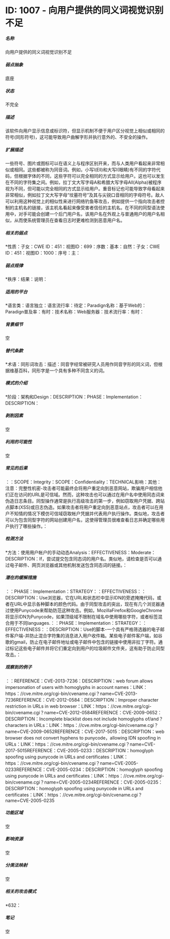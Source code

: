 # ID: 1007 - 向用户提供的同义词视觉识别不足
<h5>名称</h5>向用户提供的同义词视觉识别不足
<h5>弱点抽象</h5>底座
<h5>状态</h5>不完全
<h5>描述</h5>该软件向用户显示信息或标识符，但显示机制不便于用户区分视觉上相似或相同的符号(同形符号)，这可能导致用户曲解字形并执行意外的、不安全的操作。
<h5>扩展描述</h5>一些符号、图片或图标可以在语义上与程序区别开来，而与人类用户看起来非常相似或相同。这些都被称为同音词。例如，小写l(Ell)和大写I(眼睛)有不同的字符代码，但根据字体的不同，这些字符可以完全相同的方式显示给用户。这也可以发生在不同的字符集之间。例如，拉丁文大写字母A和希腊大写字母All(Alpha)被程序视为不同，但可能以完全相同的方式显示给用户。重音标记也可能导致字母看起来非常相似，例如拉丁文大写字母“坟墓符号”及其与尖锐口音相同的字母符号。敌人可以利用这种视觉上的相似性来进行网络钓鱼等攻击，例如提供一个指向攻击者控制的主机名的链接，该主机名看起来像受害者信任的主机名。在不同的同型语法使用中，对手可能会创建一个后门用户名，该用户名在外观上与普通用户的用户名相似，从而使系统管理员在查看日志时更难检测到恶意用户名。
<h5>相关的弱点</h5>*性质：子女：CWE ID：451：视图ID：699：序数：基本：自然：子女：CWE ID：451：视图ID：1000：序号：主：
<h5>弱点规律</h5>*秩序：结果：说明：
<h5>适用的平台</h5>*语言类：语言独立：语言流行率：待定：Paradign名称：基于Web的：Paradign普及率：有时：技术名称：Web服务器：技术流行率：有时：
<h5>背景细节</h5>空
<h5>替代条款</h5>*术语：同形词攻击：描述：同音字经常被研究人员用作同音字形的同义词，但根据维基百科，同形字是一个具有多种不同含义的词。
<h5>模式的介绍</h5>*阶段：架构和Design：DESCRIPTION：PHASE：Implementation：DESCRIPTION：
<h5>剥削因素</h5>空
<h5>利用的可能性</h5>空
<h5>常见的后果</h5>：：SCOPE：Integrity：SCOPE：Confidentiality：TECHNICAL影响：其他：注意：完整性机密-攻击者可能最终会将用户重定向到恶意网站，欺骗用户相信他们正在访问的URL是可信域。然而，这种攻击也可以通过在用户名中使用同态词来伪造日志条目。同型操作通常是执行高级攻击的第一步，例如窃取用户凭据、跨站点脚本(XSS)或日志伪造。如果攻击者将用户重定向到恶意站点，攻击者可以在用户不知情的情况下模仿可信域窃取帐户凭据并代表用户执行操作。类似地，攻击者可以为包含同型字符的网站创建用户名，这使得管理员很难查看日志并确定哪些用户执行了哪些操作。：
<h5>检测方法</h5>*方法：使用用户帐户的手动动态Analysis：EFFECTIVENESS：Moderate：DESCRIPTION：If，尝试提交包含同态词的用户名。类似地，请检查是否可以通过电子邮件、网页浏览器或其他机制发送包含同态词的链接。：
<h5>潜在的缓解措施</h5>：：PHASE：Implementation：STRATEGY：：EFFECTIVENESS：：DESCRIPTION：Use浏览器，它在URL和状态栏中显示IDN的旁遮掩掩代码，或者在URL中显示各种脚本的颜色代码。由于同型攻击的突出，现在有几个浏览器通过使用Punycode来帮助防范这种攻击。例如，MozillaFirefox和GoogleChrome将显示IDN为Punycode，如果顶级域不限制在域名中使用哪些字符，或者标签混合用于不同languages.：：PHASE：Implementation：STRATEGY：：EFFECTIVENESS：：DESCRIPTION：Use的脚本-一个具有严格筛选器的电子邮件客户端-并防止混合字符集的消息进入用户收件箱。某些电子邮件客户端，如谷歌的gmail，防止在电子邮件地址或电子邮件中包含的链接中使用非拉丁字符。通过标记这些电子邮件并将它们重定向到用户的垃圾邮件文件夹，这有助于防止同型攻击。：
<h5>观察到的例子</h5>：：REFERENCE：CVE-2013-7236：DESCRIPTION：web forum allows impersonation of users with homoglyphs in account names：LINK：https：//cve.mitre.org/cgi-bin/cvename.cgi？name=CVE-2013-7236REFERENCE：CVE-2012-0584：DESCRIPTION：Improper character restriction in URLs in web browser：LINK：https：//cve.mitre.org/cgi-bin/cvename.cgi？name=CVE-2012-0584REFERENCE：CVE-2009-0652：DESCRIPTION：Incomplete blacklist does not include homoglyphs of/and？characters in URLs：LINK：https：//cve.mitre.org/cgi-bin/cvename.cgi？name=CVE-2009-0652REFERENCE：CVE-2017-5015：DESCRIPTION：web browser does not convert hyphens to punycode，allowing IDN spoofing in URLs：LINK：https：//cve.mitre.org/cgi-bin/cvename.cgi？name=CVE-2017-5015REFERENCE：CVE-2005-0233：DESCRIPTION：homoglyph spoofing using punycode in URLs and certificates：LINK：https：//cve.mitre.org/cgi-bin/cvename.cgi？name=CVE-2005-0233REFERENCE：CVE-2005-0234：DESCRIPTION：homoglyph spoofing using punycode in URLs and certificates：LINK：https：//cve.mitre.org/cgi-bin/cvename.cgi？name=CVE-2005-0234REFERENCE：CVE-2005-0235：DESCRIPTION：homoglyph spoofing using punycode in URLs and certificates：LINK：https：//cve.mitre.org/cgi-bin/cvename.cgi？name=CVE-2005-0235
<h5>功能区域</h5>空
<h5>影响资源</h5>空
<h5>分类法映射</h5>空
<h5>相关的攻击模式</h5>*632：
<h5>笔记</h5>空

